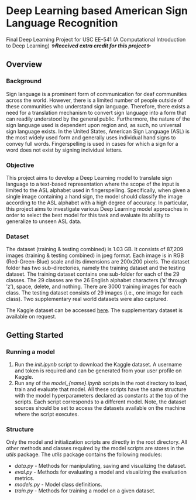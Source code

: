 # Deep Learning based American Sign Language Recognition

Final Deep Learning Project for USC EE-541 (A Computational Introduction to Deep Learning) _**✨Received extra credit for this project✨**_

## Overview

### Background

Sign language is a prominent form of communication for deaf communities across the world. However, there is a limited number of people outside of these communities who understand sign language. Therefore, there exists a need for a translation mechanism to convert sign language into a form that can readily understood by the general public. Furthermore, the nature of the sign language used is dependent upon region and, as such, no universal sign language exists. In the United States, American Sign Language (ASL) is the most widely used form and generally uses individual hand signs to convey full words. Fingerspelling is used in cases for which a sign for a word does not exist by signing individual letters.

### Objective

This project aims to develop a Deep Learning model to translate sign language to a text-based representation where the scope of the input is limited to the ASL alphabet used in fingerspelling. Specifically, when given a single image containing a hand sign, the model should classify the image according to the ASL alphabet with a high degree of accuracy. In particular, this project aims to investigate various Deep Learning model approaches in order to select the best model for this task and evaluate its ability to generalize to unseen ASL data.

### Dataset

The dataset (training & testing combined) is 1.03 GB. It consists of 87,209 images (training & testing combined) in jpeg format. Each image is in RGB (Red-Green-Blue) scale and its dimensions are 200x200 pixels. The dataset folder has two sub-directories, namely the training dataset and the testing dataset. The training dataset contains one sub-folder for each of the 29 classes. The 29 classes are the 26 English alphabet characters (’a’ through ’z’), space, delete, and nothing. There are 3000 training images for each class. The testing dataset consists of 29 images (i.e., one image for each class). Two supplementary real world datasets were also captured.

The Kaggle dataset can be accessed [here](https://www.kaggle.com/datasets/grassknoted/asl-alphabet). The supplementary dataset is available on request.

## Getting Started

### Running a model

1. Run the *init.ipynb* script to download the Kaggle dataset. A username and token is required and can be generated from your user profile on Kaggle.
2. Run any of the *model_{name}.ipynb* scripts in the root directory to load, train and evaluate that model. All these scripts have the same structure with the model hyperparameters declared as constants at the top of the scripts. Each script corresponds to a different model. Note, the dataset sources should be set to access the datasets available on the machine where the script executes.

### Structure

Only the model and initialization scripts are directly in the root directory. All other methods and classes required by the model scripts are stores in the *utils* package. The *utils* package contains the following modules:

- *data.py* - Methods for manipulating, saving and visualizing the dataset.
- *eval.py* - Methods for evaluating a model and visualizing the evaluation metrics.
- *models.py* - Model class definitions. 
- *train.py* - Methods for training a model on a given dataset.
